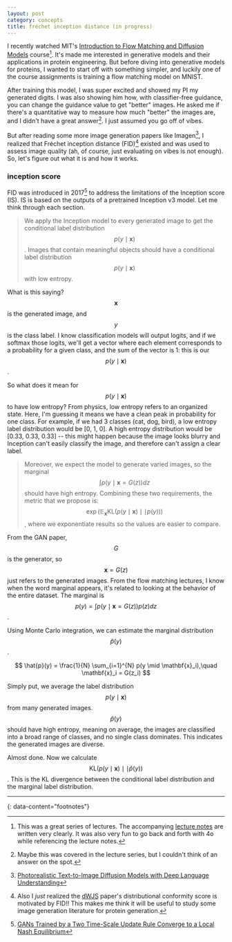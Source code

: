 ```yaml
---
layout: post
category: concepts
title: fréchet inception distance (in progress)
---
```


I recently watched MIT's [Introduction to Flow Matching and Diffusion Models](https://diffusion.csail.mit.edu/) course[^1]. It's made me interested in generative models and their applications in protein engineering. But before diving into generative models for proteins, I wanted to start off with something simpler, and luckily one of the course assignments is training a flow matching model on MNIST.

After training this model, I was super excited and showed my PI my generated digits. I was also showing him how, with classifier-free guidance, you can change the guidance value to get "better" images. He asked me if there's a quantitative way to measure how much "better" the images are, and I didn't have a great answer[^2]. I just assumed you go off of vibes.

But after reading some more image generation papers like Imagen[^3], I realized that Fréchet inception distance (FID)[^4] existed and was used to assess image quality (ah, of course, just evaluating on vibes is not enough). So, let's figure out what it is and how it works.

### inception score
FID was introduced in 2017[^5] to address the limitations of the Inception score (IS). IS is based on the outputs of a pretrained Inception v3 model. Let me think through each section.

>We apply the Inception model to every generated image to get the conditional label distribution $$p(y\mid \mathbf{x})$$. Images that contain meaningful objects should have a conditional label distribution $$p(y\mid \mathbf{x})$$ with low entropy.

What is this saying? $$\mathbf{x}$$ is the generated image, and $$y$$ is the class label. I know classification models will output logits, and if we softmax those logits, we'll get a vector where each element corresponds to a probability for a given class, and the sum of the vector is 1: this is our $$p(y\mid \mathbf{x})$$.

So what does it mean for $$p(y\mid \mathbf{x})$$ to have low entropy? From physics, low entropy refers to an organized state. Here, I'm guessing it means we have a clean peak in probability for one class. For example, if we had 3 classes (cat, dog, bird), a low entropy label distribution would be [0, 1, 0]. A high entropy distribution would be [0.33, 0.33, 0.33] -- this might happen because the image looks blurry and Inception can't easily classify the image, and therefore can't assign a clear label.

>Moreover, we expect the model to generate varied images, so the marginal $$\int p(y \mid \mathbf{x}=G(z)) dz$$ should have high entropy. Combining these two requirements, the metric that we propose is: $$\exp(\mathbb{E}_\mathbf{x} \text{KL}(p(y \mid \mathbf{x})\mid\mid p(y)))$$, where we exponentiate results so the values are easier to compare.

From the GAN paper, $$G$$ is the generator, so $$\mathbf{x}=G(z)$$ just refers to the generated images. From the flow matching lectures, I know when the word marginal appears, it's related to looking at the behavior of the entire dataset. The marginal is $$p(y) = \int p(y \mid \mathbf{x}=G(z))p(z)dz$$.

Using Monte Carlo integration, we can estimate the marginal distribution $$\hat{p}(y)$$.

$$
\hat{p}(y) = \frac{1}{N} \sum_{i=1}^{N} p(y \mid \mathbf{x}_i),\quad \mathbf{x}_i = G(z_i)
$$

Simply put, we average the label distribution $$p(y \mid \mathbf{x})$$ from many generated images. $$\hat{p}(y)$$ should have high entropy, meaning on average, the images are classified into a broad range of classes, and no single class dominates. This indicates the generated images are diverse.

Almost done. Now we calculate $$\text{KL}(p(y \mid \mathbf{x})\mid\mid \hat{p}(y))$$. This is the KL divergence between the conditional label distribution and the marginal label distribution.

---
{: data-content="footnotes"}
[^1]: This was a great series of lectures. The accompanying [lecture notes](https://diffusion.csail.mit.edu/docs/lecture-notes.pdf) are written very clearly. It was also very fun to go back and forth with 4o while referencing the lecture notes.
[^2]: Maybe this was covered in the lecture series, but I couldn't think of an answer on the spot.
[^3]: [Photorealistic Text-to-Image Diffusion Models with Deep Language Understanding](https://arxiv.org/abs/2205.11487)
[^4]: Also I *just* realized the [dWJS](https://arxiv.org/pdf/2306.12360) paper's distributional conformity score is motivated by FID!! This makes me think it will be useful to study some image generation literature for protein generation.
[^5]: [GANs Trained by a Two Time-Scale Update Rule Converge to a Local Nash Equilibrium](https://arxiv.org/abs/1706.08500)